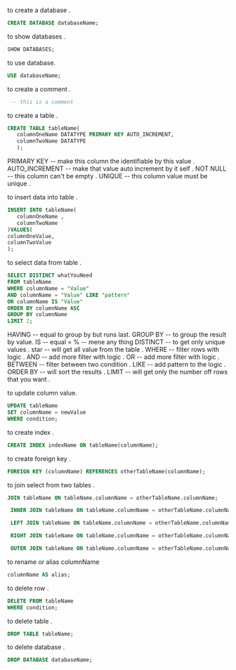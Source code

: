 to create a database .

```sql
CREATE DATABASE databaseName;
```

to show databases .

```sql
SHOW DATABASES;
```

to use database.

```sql
USE databaseName;
```

to create a comment .

```sql
 -- this is a comment
```

to create a table .

```sql
CREATE TABLE tableName(
   columnOneName DATATYPE PRIMARY KEY AUTO_INCREMENT,
   columnTwoName DATATYPE
   );
```

PRIMARY KEY -- make this column the identifiable by this value .
AUTO_INCREMENT -- make that value auto increment by it self .
NOT NULL -- this column can't be empty .
UNIQUE -- this column value must be unique .

to insert data into table .

```sql
INSERT INTO tableName(
   columnOneName ,
   columnTwoName
)VALUES(
columnOneValue,
columnTwoValue
);
```

to select data from table .

```sql
SELECT DISTINCT whatYouNeed
FROM tableName
WHERE columnName = "Value"
AND columnName = "Value" LIKE "pattern"
OR columnName IS "Value"
ORDER BY columnName ASC
GROUP BY columnName
LIMIT 2;
```

HAVING -- equal to group by but runs last.
GROUP BY -- to group the result by value.
IS -- equal =
% -- mene any thing
DISTINCT -- to get only unique values .
star -- will get all value from the table .
WHERE -- filter rows with logic .
AND -- add more filter with logic .
OR -- add more filter with logic .
BETWEEN -- filter between two condition .
LIKE -- add pattern to the logic .
ORDER BY -- will sort the results .
LIMIT -- will get only the number off rows that you want .

to update column value.

```sql
UPDATE tableName
SET columnName = newValue
WHERE condition;
```

to create index .

```sql
CREATE INDEX indexName ON tableName(columnName);
```

to create foreign key .

```sql
FOREIGN KEY (columnName) REFERENCES otherTableName(columnName);
```

to join select from two tables .

```sql
JOIN tableName ON tableName.columnName = otherTableName.columnName;
```

```sql
 INNER JOIN tableName ON tableName.columnName = otherTableName.columnName;
```

```sql
 LEFT JOIN tableName ON tableName.columnName = otherTableName.columnName;
```

```sql
 RIGHT JOIN tableName ON tableName.columnName = otherTableName.columnName;
```

```sql
 OUTER JOIN tableName ON tableName.columnName = otherTableName.columnName;
```

to rename or alias columnName

```sql
columnName AS alias;
```

to delete row .

```sql
DELETE FROM tableName
WHERE condition;
```

to delete table .

```sql
DROP TABLE tableName;
```

to delete database .

```sql
DROP DATABASE databaseName;
```
